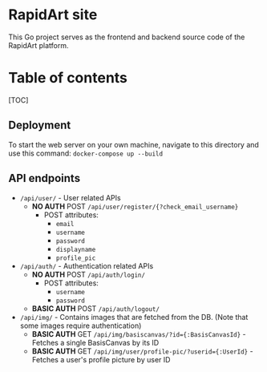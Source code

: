 # RapidArt site
This Go project serves as the frontend and backend source code of the RapidArt platform.

# Table of contents

[TOC]

## Deployment
To start the web server on your own machine, navigate to this directory and use this command: `docker-compose up --build`


## API endpoints
* `/api/user/` - User related APIs
  * **NO AUTH** POST `/api/user/register/{?check_email_username}`
    * POST attributes:
      * `email`
      * `username`
      * `password`
      * `displayname`
      * `profile_pic`
* `/api/auth/` - Authentication related APIs
  * **NO AUTH** POST `/api/auth/login/`
    * POST attributes:
      * `username`
      * `password`
  * **BASIC AUTH** POST `/api/auth/logout/`
* `/api/img/` - Contains images that are fetched from the DB. (Note that some images require authentication)
  * **BASIC AUTH** GET `/api/img/basiscanvas/?id={:BasisCanvasId}` - Fetches a single BasisCanvas by its ID
  * **BASIC AUTH** GET `/api/img/user/profile-pic/?userid={:UserId}` - Fetches a user's profile picture by user ID